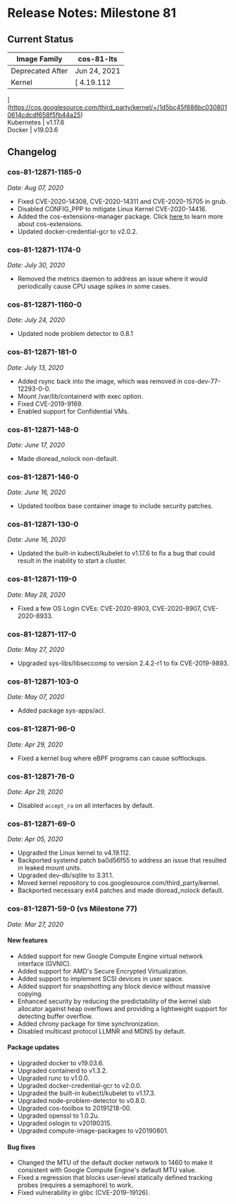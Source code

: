 #  Release Notes: Milestone 81

##  Current Status

Image Family  |  cos-81-lts  
---|---  
Deprecated After  |  Jun 24, 2021  
Kernel  |  [ 4.19.112
](https://cos.googlesource.com/third_party/kernel/+/1d5bc45f886bc0308010614cdcdf658f5fb44a25)  
Kubernetes  |  v1.17.6  
Docker  |  v19.03.6  
  
##  Changelog

###  cos-81-12871-1185-0

_Date: Aug 07, 2020_

  * Fixed CVE-2020-14308, CVE-2020-14311 and CVE-2020-15705 in grub. 
  * Disabled CONFIG_PPP to mitigate Linux Kernel CVE-2020-14416. 
  * Added the cos-extensions-manager package. Click [ here ](https://cloud.google.com/container-optimized-os/docs/how-to/run-gpus) to learn more about cos-extensions. 
  * Updated docker-credential-gcr to v2.0.2. 

###  cos-81-12871-1174-0

_Date: July 30, 2020_

  * Removed the metrics daemon to address an issue where it would periodically cause CPU usage spikes in some cases. 

###  cos-81-12871-1160-0

_Date: July 24, 2020_

  * Updated node problem detector to 0.8.1 

###  cos-81-12871-181-0

_Date: July 13, 2020_

  * Added rsync back into the image, which was removed in cos-dev-77-12293-0-0. 
  * Mount /var/lib/containerd with exec option. 
  * Fixed CVE-2019-9169. 
  * Enabled support for Confidential VMs. 

###  cos-81-12871-148-0

_Date: June 17, 2020_

  * Made dioread_nolock non-default. 

###  cos-81-12871-146-0

_Date: June 16, 2020_

  * Updated toolbox base container image to include security patches. 

###  cos-81-12871-130-0

_Date: June 16, 2020_

  * Updated the built-in kubectl/kubelet to v1.17.6 to fix a bug that could result in the inability to start a cluster. 

###  cos-81-12871-119-0

_Date: May 28, 2020_

  * Fixed a few OS Login CVEs: CVE-2020-8903, CVE-2020-8907, CVE-2020-8933. 

###  cos-81-12871-117-0

_Date: May 27, 2020_

  * Upgraded sys-libs/libseccomp to version 2.4.2-r1 to fix CVE-2019-9893. 

###  cos-81-12871-103-0

_Date: May 07, 2020_

  * Added package sys-apps/acl. 

###  cos-81-12871-96-0

_Date: Apr 29, 2020_

  * Fixed a kernel bug where eBPF programs can cause softlockups. 

###  cos-81-12871-76-0

_Date: Apr 29, 2020_

  * Disabled `accept_ra` on all interfaces by default. 

###  cos-81-12871-69-0

_Date: Apr 05, 2020_

  * Upgraded the Linux kernel to v4.19.112. 
  * Backported systemd patch ba0d56f55 to address an issue that resulted in leaked mount units. 
  * Upgraded dev-db/sqlite to 3.31.1. 
  * Moved kernel repository to cos.googlesource.com/third_party/kernel. 
  * Backported necessary ext4 patches and made dioread_nolock default. 

###  cos-81-12871-59-0 (vs Milestone 77)

_Date: Mar 27, 2020_

####  New features

  * Added support for new Google Compute Engine virtual network interface (GVNIC). 
  * Added support for AMD's Secure Encrypted Virtualization. 
  * Added support to implement SCSI devices in user space. 
  * Added support for snapshotting any block device without massive copying. 
  * Enhanced security by reducing the predictability of the kernel slab allocator against heap overflows and providing a lightweight support for detecting buffer overflow. 
  * Added chrony package for time synchronization. 
  * Disabled multicast protocol LLMNR and MDNS by default. 

####  Package updates

  * Upgraded docker to v19.03.6. 
  * Upgraded containerd to v1.3.2. 
  * Upgraded runc to v1.0.0. 
  * Upgraded docker-credential-gcr to v2.0.0. 
  * Upgraded the built-in kubectl/kubelet to v1.17.3. 
  * Upgraded node-problem-detector to v0.8.0. 
  * Upgraded cos-toolbox to 20191218-00. 
  * Upgraded openssl to 1.0.2u. 
  * Upgraded oslogin to v20190315. 
  * Upgraded compute-image-packages to v20190801. 

####  Bug fixes

  * Changed the MTU of the default docker network to 1460 to make it consistent with Google Compute Engine's default MTU value. 
  * Fixed a regression that blocks user-level statically defined tracking probes (requires a semaphore) to work. 
  * Fixed vulnerability in glibc (CVE-2019-19126). 


